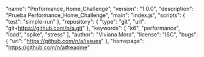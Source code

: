   "name": "Performance_Home_Challenge",
  "version": "1.0.0",
  "description": "Prueba Performance_Home_Challenge",
  "main": "index.js",
  "scripts": {
    "test": "simple-run"
  },
  "repository": {
    "type": "git",
    "url": "git+https://github.com/n/a.git"
  },
  "keywords": [
    "k6",
    "performance",
    "load",
    "spike",
    "stress"
  ],
  "author": "Viviana Mora",
  "license": "ISC",
  "bugs": {
    "url": "https://github.com/n/a/issues"
  },
  "homepage": "https://github.com/n/a#readme"
